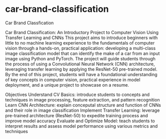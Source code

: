 # car-brand-classification
Car Brand Classfication

Car Brand Classification: An Introductory Project to Computer Vision Using Transfer Learning and CNNs
This project aims to introduce beginners with little to no machine learning experience to the fundamentals of computer vision through a hands-on, practical application: developing a multi-class image classification model that can identify the make of a car from an input image using Python and PyTorch. The project will guide students through the process of using a Convolutional Neural Network (CNN) architecture, leveraging transfer learning by applying the ResNet-50 pre-trained model. By the end of this project, students will have a foundational understanding of key concepts in computer vision, practical experience in model deployment, and a unique project to showcase on a resume.

Objectives
Understand CV Basics: introduce students to concepts and techniques in image processing, feature extraction, and pattern recognition
Learn CNN Architecture: explain conceputal structure and function of CNNs and their role in image classification
Implement Transfer Learning: leverage pre-trained architecture (ResNet-50) to expedite training process and improve model accuracy
Evaluate and Optimize Model: teach students to interpret results and assess model performance using various metrics and techniques
